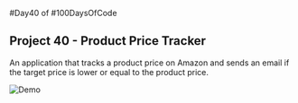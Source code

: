 #Day40 of #100DaysOfCode


## Project 40 - Product Price Tracker
An application that tracks a product price on Amazon and sends an email if the target price is lower or equal to the product price.

![Demo](https://github.com/A3AJAGBE/PriceTracker/blob/main/price_tracker.gif)
